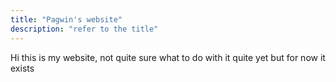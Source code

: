 ```yaml
---
title: "Pagwin's website"
description: "refer to the title"
---
```

Hi this is my website, not quite sure what to do with it quite yet but for now it exists


